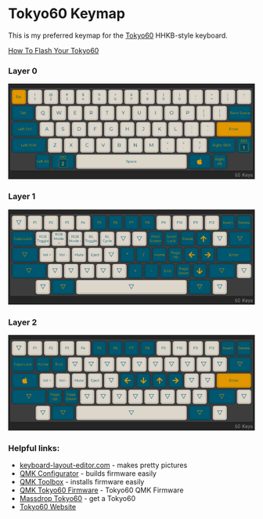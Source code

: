 # Tokyo60 Keymap
This is my preferred keymap for the [Tokyo60](tokyo60) HHKB-style keyboard.

[How To Flash Your Tokyo60][howto flash]

### Layer 0

![Tokyo60 yingchaotw layer 0][layer_0]

### Layer 1
![Tokyo60 yingchaotw layer 1][layer_1]

### Layer 2
![Tokyo60 yingchaotw layer 1][layer_2]

### Helpful links:

* [keyboard-layout-editor.com][layout editor] - makes pretty pictures
* [QMK Configurator][qmk config] - builds firmware easily
* [QMK Toolbox][qmk toolbox] - installs firmware easily
* [QMK Tokyo60 Firmware][qmk tokyo60] - Tokyo60 QMK Firmware
* [Massdrop Tokyo60][massdrop] - get a Tokyo60
* [Tokyo60 Website][tokyo60] 

[layer_0]: layout/layer_0.png
[layer_1]: layout/layer_1.png
[layer_2]: layout/layer_2.png
[qmk config]: https://config.qmk.fm
[layout editor]: http://www.keyboard-layout-editor.com
[qmk tokyo60]: https://github.com/qmk/qmk_firmware/tree/master/keyboards/tokyo60
[qmk toolbox]: https://qmk.fm/toolbox
[tokyo60]: https://tokyokeyboard.com/tokyo60/
[massdrop]: https://www.massdrop.com/buy/massdrop-x-tokyo-keyboard-tokyo60-keyboard-kit#overview
[howto flash]: firmware/README.md
